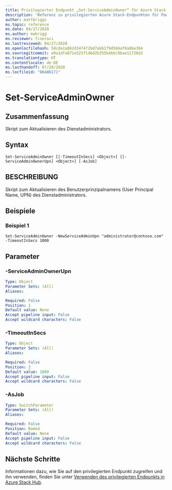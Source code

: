 ```yaml
---
title: Privilegierter Endpunkt „Set-ServiceAdminOwner“ für Azure Stack Hub
description: 'Referenz zu privilegierten Azure Stack-Endpunkten für PowerShell: Set-ServiceAdminOwner'
author: mattbriggs
ms.topic: reference
ms.date: 04/27/2020
ms.author: mabrigg
ms.reviewer: fiseraci
ms.lastreviewed: 04/27/2020
ms.openlocfilehash: 5dcda1a862d347472bd7abb1f9d584af0a86e384
ms.sourcegitcommit: e9a1dfa871e525f1d6d2b355b4bbc9bae11720d2
ms.translationtype: HT
ms.contentlocale: de-DE
ms.lasthandoff: 07/20/2020
ms.locfileid: "86486171"
---
```

# <a name="set-serviceadminowner"></a>Set-ServiceAdminOwner

## <a name="synopsis"></a>Zusammenfassung
Skript zum Aktualisieren des Dienstadministrators.

## <a name="syntax"></a>Syntax

```
Set-ServiceAdminOwner [[-TimeoutInSecs] <Object>] [[-ServiceAdminOwnerUpn] <Object>] [-AsJob]
```

## <a name="description"></a>BESCHREIBUNG
Skript zum Aktualisieren des Benutzerprinzipalnamens (User Principal Name, UPN) des Dienstadministrators.

## <a name="examples"></a>Beispiele

### <a name="example-1"></a>Beispiel 1
```
Set-ServiceAdminOwner -NewServiceAdminUpn "administrator@contoso.com" -TimeoutInSecs 1000
```

## <a name="parameters"></a>Parameter

### <a name="-serviceadminownerupn"></a>-ServiceAdminOwnerUpn
 

```yaml
Type: Object
Parameter Sets: (All)
Aliases:

Required: False
Position: 1
Default value: None
Accept pipeline input: False
Accept wildcard characters: False
```

### <a name="-timeoutinsecs"></a>-TimeoutInSecs
 

```yaml
Type: Object
Parameter Sets: (All)
Aliases:

Required: False
Position: 2
Default value: 1000
Accept pipeline input: False
Accept wildcard characters: False
```

### <a name="-asjob"></a>-AsJob


```yaml
Type: SwitchParameter
Parameter Sets: (All)
Aliases:

Required: False
Position: Named
Default value: None
Accept pipeline input: False
Accept wildcard characters: False
```

## <a name="next-steps"></a>Nächste Schritte

Informationen dazu, wie Sie auf den privilegierten Endpunkt zugreifen und ihn verwenden, finden Sie unter [Verwenden des privilegierten Endpunkts in Azure Stack Hub](../../operator/azure-stack-privileged-endpoint.md).
